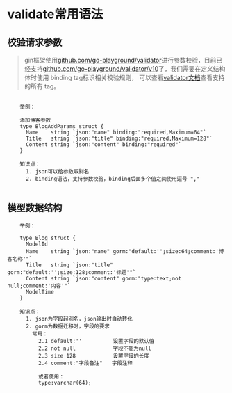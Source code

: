 # validate常用语法


## 校验请求参数

>gin框架使用[github.com/go-playground/validator](github.com/go-playground/validator)进行参数校验，目前已经支持[github.com/go-playground/validator/v10](github.com/go-playground/validator/v10)了，我们需要在定义结构体时使用 binding tag标识相关校验规则，
可以查看[validator文档](https://pkg.go.dev/github.com/go-playground/validator#hdr-Baked_In_Validators_and_Tags)查看支持的所有 tag。

```
    
    举例：
    
    添加博客参数
    type BlogAddParams struct {
      Name    string `json:"name" binding:"required,Maximum=64"`
      Title   string `json:"title" binding:"required,Maximum=128"`
      Content string `json:"content" binding:"required"`
    }
    
    知识点：
      1. json可以给参数取别名
      2. binding语法，支持参数校验，binding后面多个值之间使用逗号 ","
  
```

## 模型数据结构
```
    举例：
    
    type Blog struct {
      ModelId
      Name    string `json:"name" gorm:"default:'';size:64;comment:'博客名称'"`
      Title   string `json:"title" gorm:"default:'';size:128;comment:'标题'"`
      Content string `json:"content" gorm:"type:text;not null;comment:'内容'"`
      ModelTime
    }
    
    知识点：
      1. json为字段起别名，json输出时自动转化
      2. gorm为数据迁移时，字段的要求
        常用：
          2.1 default:''          设置字段的默认值
          2.2 not null            字段不能为null
          2.3 size 128            设置字段的长度
          2.4 comment:"字段备注"   字段注释
          
          或者使用：
          type:varchar(64);
```
